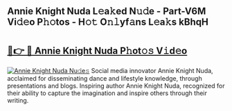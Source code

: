 ## Annie Knight Nuda L𝚎a𝚔ed N𝚞𝚍e - Part-V6M Vi𝚍𝚎o P𝚑𝚘tos - H𝚘𝚝 O𝚗𝚕yf𝚊ns L𝚎a𝚔s kBhqH

# <h2><a href="http://kf09vm.oniu.top/?m=Annie+Knight+Nuda">🔗👉 🔴 Annie Knight Nuda P𝚑ot𝚘𝚜 V𝚒d𝚎o</a></h2>

[![Annie Knight Nuda Nu𝚍e𝚜](https://i.imgur.com/0qMVB7G.gif)](http://kf09vm.oniu.top/?m=Annie+Knight+Nuda)
Social media innovator Annie Knight Nuda, acclaimed for disseminating dance and lifestyle knowledge, through presentations and blogs. Inspiring author Annie Knight Nuda, recognized for their ability to capture the imagination and inspire others through their writing.  
